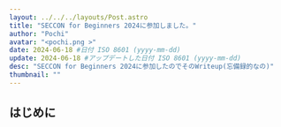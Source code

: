 ```yaml
---
layout: ../../../layouts/Post.astro
title: "SECCON for Beginners 2024に参加しました。"
author: "Pochi"
avatar: "<pochi.png >"
date: 2024-06-18 #日付 ISO 8601 (yyyy-mm-dd)
update: 2024-06-18 #アップデートした日付 ISO 8601 (yyyy-mm-dd)
desc: "SECCON for Beginners 2024に参加したのでそのWriteup(忘備録的なの)"
thumbnail: ""
---
```

## はじめに
